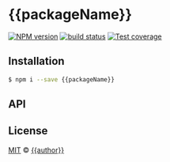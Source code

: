 # {{packageName}}
[![NPM version][npm-image]][npm-url] [![build status][travis-image]][travis-url] [![Test coverage][coveralls-image]][coveralls-url]

## Installation
```bash
$ npm i --save {{packageName}}
```

## API

## License
[MIT](https://tldrlegal.com/license/mit-license) © [{{author}}]({{website}})

[npm-image]: https://img.shields.io/npm/v/{{packageName}}.svg?style=flat
[npm-url]: https://npmjs.org/package/{{packageName}}
[travis-image]: https://img.shields.io/travis/{{slug}}/{{packageName}}.svg?style=flat
[travis-url]: https://travis-ci.org/{{slug}}/{{packageName}}
[coveralls-image]: https://img.shields.io/coveralls/{{slug}}/{{packageName}}.svg?style=flat
[coveralls-url]: https://coveralls.io/r/{{slug}}/{{packageName}}?branch=master